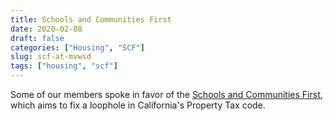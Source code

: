 ```yaml
---
title: Schools and Communities First
date: 2020-02-08
draft: false
categories: ["Housing", "SCF"]
slug: scf-at-mvwsd
tags: ["housing", "scf"]
---
```


Some of our members spoke in favor of the [Schools and Communities First], which
aims to fix a loophole in California's Property Tax code.

[Schools and Communities First]:https://www.schoolsandcommunitiesfirst.org/